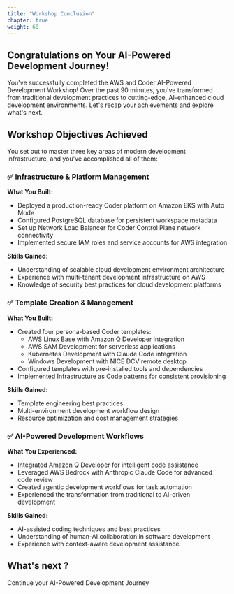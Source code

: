 ```yaml
---
title: "Workshop Conclusion"
chapter: true
weight: 60
---
```


## Congratulations on Your AI-Powered Development Journey!

You've successfully completed the AWS and Coder AI-Powered Development Workshop! Over the past 90 minutes, you've transformed from traditional development practices to cutting-edge, AI-enhanced cloud development environments. Let's recap your achievements and explore what's next.

## Workshop Objectives Achieved

You set out to master three key areas of modern development infrastructure, and you've accomplished all of them:

### ✅ Infrastructure & Platform Management
**What You Built:**
- Deployed a production-ready Coder platform on Amazon EKS with Auto Mode
- Configured PostgreSQL database for persistent workspace metadata
- Set up Network Load Balancer for Coder Control Plane network connectivity
- Implemented secure IAM roles and service accounts for AWS integration

**Skills Gained:**
- Understanding of scalable cloud development environment architecture
- Experience with multi-tenant development infrastructure on AWS
- Knowledge of security best practices for cloud development platforms

### ✅ Template Creation & Management 
**What You Built:**
- Created four persona-based Coder templates:
  - AWS Linux Base with Amazon Q Developer integration
  - AWS SAM Development for serverless applications
  - Kubernetes Development with Claude Code integration
  - Windows Development with NICE DCV remote desktop
- Configured templates with pre-installed tools and dependencies
- Implemented Infrastructure as Code patterns for consistent provisioning

**Skills Gained:**
- Template engineering best practices
- Multi-environment development workflow design
- Resource optimization and cost management strategies

### ✅ AI-Powered Development Workflows
**What You Experienced:**
- Integrated Amazon Q Developer for intelligent code assistance
- Leveraged AWS Bedrock with Anthropic Claude Code for advanced code review
- Created agentic development workflows for task automation
- Experienced the transformation from traditional to AI-driven development

**Skills Gained:**
- AI-assisted coding techniques and best practices
- Understanding of human-AI collaboration in software development
- Experience with context-aware development assistance

## What's next ?
Continue your AI-Powered Development Journey
